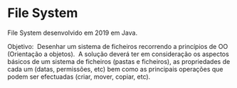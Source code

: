 # File System

File System desenvolvido em 2019 em Java.

Objetivo: 
­ Desenhar um sistema de ficheiros recorrendo a princípios de OO (Orientação a objetos).
­ A solução deverá ter em consideração os aspectos básicos de um sistema de ficheiros (pastas e ficheiros), as propriedades de cada um (datas, permissões, etc) bem como as principais operações que podem ser efectuadas (criar, mover, copiar, etc).
